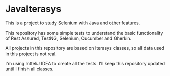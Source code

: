 # JavaIterasys
This is a project to study Selenium with Java and other features.

This repository has some simple tests to understand the basic functionality of Rest Assured, TestNG, Selenium, Cucumber and Gherkin.

All projects in this repository are based on Iterasys classes, so all data used in this project is not real.

I'm using IntteliJ IDEA to create all the tests. I'll keep this repository updated until I finish all classes.

